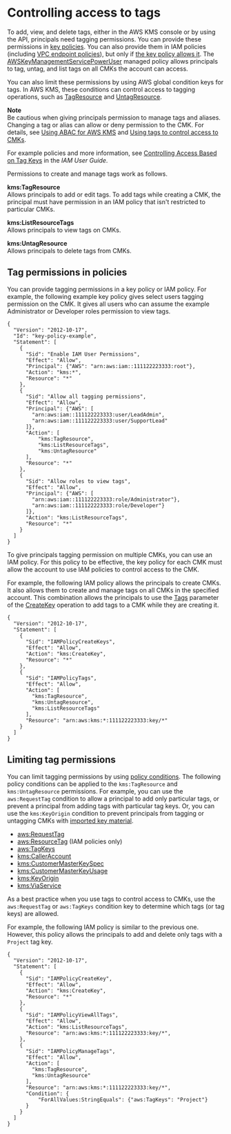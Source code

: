 # Controlling access to tags<a name="tag-permissions"></a>

To add, view, and delete tags, either in the AWS KMS console or by using the API, principals need tagging permissions\. You can provide these permissions in [key policies](key-policies.md)\. You can also provide them in IAM policies \(including [VPC endpoint policies](kms-vpc-endpoint.md#vpce-policy)\), but only if [the key policy allows it](key-policies.md#allow-iam-policies)\. The [AWSKeyManagementServicePowerUser](aws-managed-policies.md) managed policy allows principals to tag, untag, and list tags on all CMKs the account can access\. 

You can also limit these permissions by using AWS global condition keys for tags\. In AWS KMS, these conditions can control access to tagging operations, such as [TagResource](https://docs.aws.amazon.com/kms/latest/APIReference/API_TagResource.html) and [UntagResource](https://docs.aws.amazon.com/kms/latest/APIReference/API_UntagResource.html)\.

**Note**  
Be cautious when giving principals permission to manage tags and aliases\. Changing a tag or alias can allow or deny permission to the CMK\. For details, see [Using ABAC for AWS KMS](abac.md) and [Using tags to control access to CMKs](tag-authorization.md)\.

For example policies and more information, see [Controlling Access Based on Tag Keys](https://docs.aws.amazon.com/IAM/latest/UserGuide/access_tags.html#access_tags_control-tag-keys) in the *IAM User Guide*\.

Permissions to create and manage tags work as follows\.

**kms:TagResource**  
Allows principals to add or edit tags\. To add tags while creating a CMK, the principal must have permission in an IAM policy that isn't restricted to particular CMKs\.

**kms:ListResourceTags**  
Allows principals to view tags on CMKs\.

**kms:UntagResource**  
Allows principals to delete tags from CMKs\.

## Tag permissions in policies<a name="tag-permission-examples"></a>

You can provide tagging permissions in a key policy or IAM policy\. For example, the following example key policy gives select users tagging permission on the CMK\. It gives all users who can assume the example Administrator or Developer roles permission to view tags\.

```
{
  "Version": "2012-10-17",
  "Id": "key-policy-example",
  "Statement": [
    { 
      "Sid": "Enable IAM User Permissions",
      "Effect": "Allow",
      "Principal": {"AWS": "arn:aws:iam::111122223333:root"},
      "Action": "kms:*",
      "Resource": "*"
    },
    {
      "Sid": "Allow all tagging permissions",
      "Effect": "Allow",
      "Principal": {"AWS": [
        "arn:aws:iam::111122223333:user/LeadAdmin",
        "arn:aws:iam::111122223333:user/SupportLead"
      ]},
      "Action": [
          "kms:TagResource",
          "kms:ListResourceTags",
          "kms:UntagResource"
      ],
      "Resource": "*"
    },
    {
      "Sid": "Allow roles to view tags",
      "Effect": "Allow",
      "Principal": {"AWS": [
        "arn:aws:iam::111122223333:role/Administrator"},
        "arn:aws:iam::111122223333:role/Developer"}
      ]},
      "Action": "kms:ListResourceTags",
      "Resource": "*"
    }
  ]
}
```

To give principals tagging permission on multiple CMKs, you can use an IAM policy\. For this policy to be effective, the key policy for each CMK must allow the account to use IAM policies to control access to the CMK\.

For example, the following IAM policy allows the principals to create CMKs\. It also allows them to create and manage tags on all CMKs in the specified account\. This combination allows the principals to use the [Tags](https://docs.aws.amazon.com/kms/latest/APIReference/API_CreateKey.html#KMS-CreateKey-request-Tags) parameter of the [CreateKey](https://docs.aws.amazon.com/kms/latest/APIReference/API_CreateKey.html) operation to add tags to a CMK while they are creating it\. 

```
{
  "Version": "2012-10-17",
  "Statement": [
    {
      "Sid": "IAMPolicyCreateKeys",
      "Effect": "Allow",
      "Action": "kms:CreateKey",
      "Resource": "*"
    },
    {
      "Sid": "IAMPolicyTags",
      "Effect": "Allow",
      "Action": [
        "kms:TagResource",
        "kms:UntagResource",
        "kms:ListResourceTags"
      ],
      "Resource": "arn:aws:kms:*:111122223333:key/*"
    }    
  ]
}
```

## Limiting tag permissions<a name="tag-permissions-conditions"></a>

You can limit tagging permissions by using [policy conditions](policy-conditions.md)\. The following policy conditions can be applied to the `kms:TagResource` and `kms:UntagResource` permissions\. For example, you can use the `aws:RequestTag` condition to allow a principal to add only particular tags, or prevent a principal from adding tags with particular tag keys\. Or, you can use the `kms:KeyOrigin` condition to prevent principals from tagging or untagging CMKs with [imported key material](importing-keys.md)\. 
+ [aws:RequestTag](https://docs.aws.amazon.com/IAM/latest/UserGuide/reference_policies_condition-keys.html#condition-keys-requesttag)
+ [aws:ResourceTag](https://docs.aws.amazon.com/IAM/latest/UserGuide/reference_policies_condition-keys.html#condition-keys-resourcetag) \(IAM policies only\)
+ [aws:TagKeys](https://docs.aws.amazon.com/IAM/latest/UserGuide/reference_policies_condition-keys.html#condition-keys-tag-keys)
+ [kms:CallerAccount](policy-conditions.md#conditions-kms-caller-account)
+ [kms:CustomerMasterKeySpec](policy-conditions.md#conditions-kms-customer-master-key-spec)
+ [kms:CustomerMasterKeyUsage](policy-conditions.md#conditions-kms-customer-master-key-usage)
+ [kms:KeyOrigin](policy-conditions.md#conditions-kms-key-origin)
+ [kms:ViaService](policy-conditions.md#conditions-kms-via-service)

As a best practice when you use tags to control access to CMKs, use the `aws:RequestTag` or `aws:TagKeys` condition key to determine which tags \(or tag keys\) are allowed\. 

For example, the following IAM policy is similar to the previous one\. However, this policy allows the principals to add and delete only tags with a `Project` tag key\.

```
{
  "Version": "2012-10-17",
  "Statement": [
    {
      "Sid": "IAMPolicyCreateKey",
      "Effect": "Allow",
      "Action": "kms:CreateKey",
      "Resource": "*"
    },
    {
      "Sid": "IAMPolicyViewAllTags",
      "Effect": "Allow",
      "Action": "kms:ListResourceTags",
      "Resource": "arn:aws:kms:*:111122223333:key/*",
    },
    {
      "Sid": "IAMPolicyManageTags",
      "Effect": "Allow",
      "Action": [
        "kms:TagResource",
        "kms:UntagResource"
      ],
      "Resource": "arn:aws:kms:*:111122223333:key/*",
      "Condition": {
          "ForAllValues:StringEquals": {"aws:TagKeys": "Project"}
      }
    }
  ]
}
```